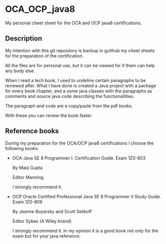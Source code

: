 # OCA_OCP_java8
My personal cheet sheet for the OCA and OCP java8 certifications.

## Description
My intention with this git repository is backup in guithub my cheet sheets for the preparation of the certification. 

All the files are for personal use, but it can be viewed for if them can help any body else.

When I read a tech book, I used to undeline certain paragraphs to be reviewed after. What I have done is created a Java project with a package for every book chapter, and a some java classes with the paragraphs as comments and source java code describing the functionallities. 

The paragraph and code are a copy/paste from the pdf books.

With these you can review the book faster.
## Reference books
During my preparation for the OCA/OCP java8 certifications I choose the following books:
* OCA Java SE 8 Programmer I. Certification Guide. Exam 1Z0-803
  
  By Mala Gupta
  
  Editor Manning
  
  I strongly recommend it.

  
* OCP Oracle Certified Professional Java SE 8 Programmer II Study Guide. Exam 1Z0-809

  By Jeanne Boyarsky and Scott Selikoff
  
  Editor Sybex (A Wiley brand)
  
  I strongly recommend it. In my opinion it is a good book not only for the exam but for your java reference.

